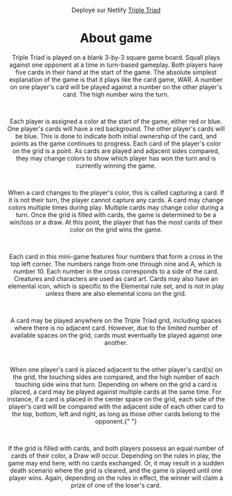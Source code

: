 <div align='center'>

Deployé sur Netlify [Triple Triad](https://triple-triad.netlify.app/)

# About game

<p>
Triple Triad is played on a blank 3-by-3 square game board. Squall plays
against one opponent at a time in turn-based gameplay. Both players have
five cards in their hand at the start of the game. The absolute simplest
explanation of the game is that it plays like the card game, WAR. A
number on one player's card will be played against a number on the other
player's card. The high number wins the turn.
</p>
<br />
<p>
Each player is assigned a color at the start of the game, either red or
blue. One player's cards will have a red background. The other player's
cards will be blue. This is done to indicate both initial ownership of
the card, and points as the game continues to progress. Each card of the
player's color on the grid is a point. As cards are played and adjacent
sides compared, they may change colors to show which player has won the
turn and is currently winning the game.
</p>
<br />
<p>
When a card changes to the player's color, this is called capturing a
card. If it is not their turn, the player cannot capture any cards. A
card may change colors multiple times during play. Multiple cards may
change color during a turn. Once the grid is filled with cards, the game
is determined to be a win/loss or a draw. At this point, the player that
has the most cards of their color on the grid wins the game.
</p>
<br />
<p>
Each card in this mini-game features four numbers that form a cross in
the top left corner. The numbers range from one through nine and A,
which is number 10. Each number in the cross corresponds to a side of
the card. Creatures and characters are used as card art. Cards may also
have an elemental icon, which is specific to the Elemental rule set, and
is not in play unless there are also elemental icons on the grid.
</p>
<br />
<p>
A card may be played anywhere on the Triple Triad grid, including spaces
where there is no adjacent card. However, due to the limited number of
available spaces on the grid, cards must eventually be played against
one another.
</p>
<br />
<p>
When one player's card is placed adjacent to the other player's card(s)
on the grid, the touching sides are compared, and the high number of
each touching side wins that turn. Depending on where on the grid a card
is placed, a card may be played against multiple cards at the same time.
For instance, if a card is placed in the center space on the grid, each
side of the player's card will be compared with the adjacent side of
each other card to the top, bottom, left and right, as long as those
other cards belong to the opponent.{" "}
</p>
<br />
<p>
If the grid is filled with cards, and both players possess an equal
number of cards of their color, a Draw will occur. Depending on the
rules in play, the game may end here, with no cards exchanged. Or, it
may result in a sudden death scenario where the grid is cleared, and the
game is played until one player wins. Again, depending on the rules in
effect, the winner will claim a prize of one of the loser's card.
</p>

  </div>
